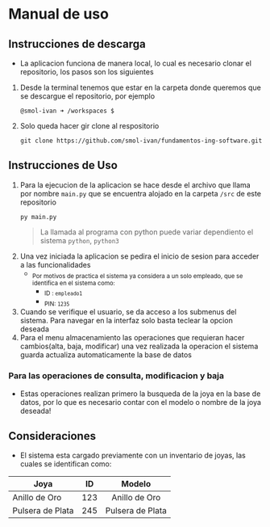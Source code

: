 # Manual de uso

## Instrucciones de descarga

- La aplicacion funciona de manera local, lo cual es necesario clonar el repositorio, los pasos son los siguientes
1. Desde la terminal tenemos que estar en la carpeta donde queremos que se descargue el repositorio, por ejemplo
    ```console
    @smol-ivan ➜ /workspaces $ 
    ```
2. Solo queda hacer gir clone al respositorio
    ```console
    git clone https://github.com/smol-ivan/fundamentos-ing-software.git
    ```
    
## Instrucciones de Uso

1. Para la ejecucion de la aplicacion se hace desde el archivo que llama por nombre `main.py` que se encuentra alojado en la carpeta `/src` de este repositorio
    ```console
    py main.py
    ```
    > La llamada al programa con python puede variar dependiento el sistema `python`, `python3`
2. Una vez iniciada la aplicacion se pedira el inicio de sesion para acceder a las funcionalidades
    - <sub>Por motivos de practica el sistema ya considera a un solo empleado, que se identifica en el sistema como:</sub>
        - <sub>ID : `empleado1`</sub>
        - <sub>PIN: `1235`</sub>
3. Cuando se verifique el usuario, se da acceso a los submenus del sistema. Para navegar en la interfaz solo basta teclear la opcion deseada
4. Para el menu almacenamiento las operaciones que requieran hacer cambios(alta, baja, modificar) una vez realizada la operacion el sistema guarda actualiza automaticamente la base de datos

### Para las operaciones de consulta, modificacion y baja
- Estas operaciones realizan primero la busqueda de la joya en la base de datos, por lo que es necesario contar con el modelo o nombre de la joya deseada!

## Consideraciones

- El sistema esta cargado previamente con un inventario de joyas, las cuales se identifican como:

| Joya | ID  | Modelo |
| ---- |:-:|:----:|
|Anillo de Oro | 123 | Anillo de Oro |
|Pulsera de Plata | 245 | Pulsera de Plata |

